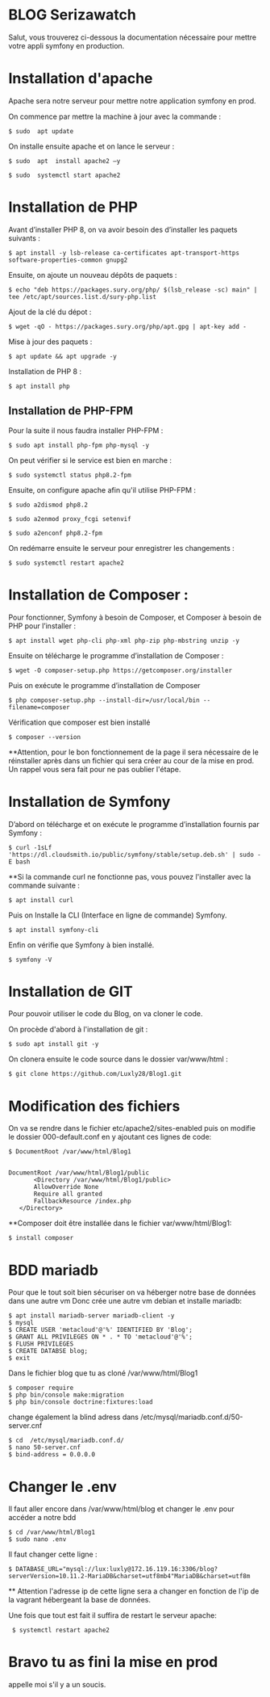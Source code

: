 # BLOG Serizawatch

Salut, vous trouverez ci-dessous la documentation nécessaire pour mettre votre appli symfony en production.


# Installation d'apache

Apache sera notre serveur pour mettre notre application symfony en prod.

On commence par mettre la machine à jour avec la commande :
 ```
$ sudo  apt update
 ```

On installe ensuite apache et on lance le serveur :
 ```
$ sudo  apt  install apache2 –y

$ sudo  systemctl start apache2
 ```


# Installation de PHP
Avant d’installer PHP 8, on va avoir besoin des d’installer les paquets suivants :
 ```
$ apt install -y lsb-release ca-certificates apt-transport-https software-properties-common gnupg2
 ```

Ensuite, on ajoute un nouveau dépôts de paquets :
 ```
$ echo "deb https://packages.sury.org/php/ $(lsb_release -sc) main" | tee /etc/apt/sources.list.d/sury-php.list
 ```

Ajout de la clé du dépot :
 ```
$ wget -qO - https://packages.sury.org/php/apt.gpg | apt-key add -
 ```
Mise à jour des paquets :
 ```
$ apt update && apt upgrade -y
 ```

Installation de PHP 8 :
 ```
$ apt install php
 ```

## Installation de PHP-FPM

Pour la suite il nous faudra installer PHP-FPM :
 ```
$ sudo apt install php-fpm php-mysql -y 
 ```

On peut vérifier si le service est bien en marche :
 ```
$ sudo systemctl status php8.2-fpm 
 ```

Ensuite, on configure apache afin qu'il utilise PHP-FPM :
 ```
$ sudo a2dismod php8.2 

$ sudo a2enmod proxy_fcgi setenvif

$ sudo a2enconf php8.2-fpm
 ```


On redémarre ensuite le serveur pour enregistrer les changements :
 ```
$ sudo systemctl restart apache2
 ```


# Installation de Composer :

Pour fonctionner, Symfony à besoin de Composer, et Composer à besoin de PHP pour l’installer :
 ```
$ apt install wget php-cli php-xml php-zip php-mbstring unzip -y
 ```

Ensuite on télécharge le programme d’installation de Composer :
  ```
$ wget -O composer-setup.php https://getcomposer.org/installer
 ```

Puis on exécute le programme d’installation de Composer
 ```
$ php composer-setup.php --install-dir=/usr/local/bin --filename=composer
 ```

Vérification que composer est bien installé
 ```
$ composer --version
 ```

**Attention, pour le bon fonctionnement de la page il sera nécessaire de le réinstaller après dans un fichier qui sera créer au cour de la mise en prod. Un rappel vous sera fait pour ne pas oublier l'étape.


# Installation de Symfony


D’abord on télécharge et on exécute le programme d’installation fournis par Symfony :
 ```
$ curl -1sLf 'https://dl.cloudsmith.io/public/symfony/stable/setup.deb.sh' | sudo -E bash
 ```

**Si la commande curl ne fonctionne pas, vous pouvez l'installer avec la commande suivante :
 ```
$ apt install curl
 ```


Puis on Installe la CLI (Interface en ligne de commande) Symfony.
 ```
$ apt install symfony-cli
 ```

Enfin on vérifie que Symfony à bien installé.
 ```
$ symfony -V
 ```


# Installation de GIT

Pour pouvoir utiliser le code du Blog, on va cloner le code.

On procède d'abord à l'installation de git :
 ```
$ sudo apt install git -y
 ```

On clonera ensuite le code source dans le dossier var/www/html :
 ```
$ git clone https://github.com/Luxly28/Blog1.git
 ```


# Modification des fichiers

On va se rendre dans le fichier etc/apache2/sites-enabled puis on modifie le dossier 000-default.conf en y ajoutant ces lignes de code:
 ```
$ DocumentRoot /var/www/html/Blog1


DocumentRoot /var/www/html/Blog1/public
        <Directory /var/www/html/Blog1/public>
        AllowOverride None
        Require all granted
        FallbackResource /index.php
    </Directory>
 ```

**Composer doit être installée dans le fichier var/www/html/Blog1:
 ```
$ install composer
 ```


# BDD mariadb

Pour que le tout soit bien sécuriser on va héberger notre base de données dans une autre vm Donc crée une autre vm debian et installe mariadb:

 ```
$ apt install mariadb-server mariadb-client -y
$ mysql
$ CREATE USER 'metacloud'@'%' IDENTIFIED BY 'Blog';
$ GRANT ALL PRIVILEGES ON * . * TO 'metacloud'@'%';
$ FLUSH PRIVILEGES
$ CREATE DATABSE blog;
$ exit
 ```



Dans le fichier blog que tu as cloné /var/www/html/Blog1
 ```
$ composer require
$ php bin/console make:migration
$ php bin/console doctrine:fixtures:load
 ```



change également la blind adress dans /etc/mysql/mariadb.conf.d/50-server.cnf

 ```
$ cd  /etc/mysql/mariadb.conf.d/
$ nano 50-server.cnf
$ bind-address = 0.0.0.0
 ```



# Changer le .env

Il faut aller encore dans /var/www/html/blog et changer le .env pour accéder a notre bdd

 ```
 $ cd /var/www/html/Blog1
$ sudo nano .env
 ```


Il faut changer cette ligne :

 ```
$ DATABASE_URL="mysql://lux:luxly@172.16.119.16:3306/blog?serverVersion=10.11.2-MariaDB&charset=utf8mb4"MariaDB&charset=utf8m
 ```

** Attention l'adresse ip de cette ligne sera a changer en fonction de l'ip de la vagrant hébergeant la base de données.

Une fois que tout est fait il suffira de restart le serveur apache:
```
 $ systemctl restart apache2
 ```
 
# Bravo tu as fini la mise en prod
appelle moi s'il y a un soucis. 







